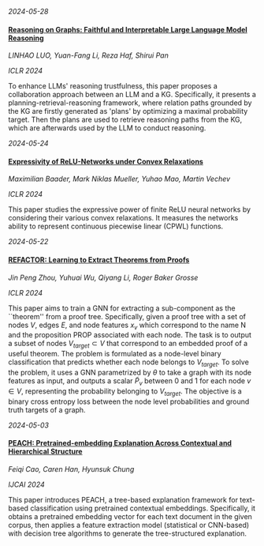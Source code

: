 









*2024-05-28*

#### [Reasoning on Graphs: Faithful and Interpretable Large Language Model Reasoning](https://openreview.net/forum?id=ZGNWW7xZ6Q)

*LINHAO LUO, Yuan-Fang Li, Reza Haf, Shirui Pan*

*ICLR 2024*

To enhance LLMs' reasoning trustfulness, this paper proposes a collaboration approach between an LLM and a KG. Specifically, it presents a planning-retrieval-reasoning framework, where relation paths grounded by the KG are firstly generated as 'plans' by optimizing a maximal probability target. Then the plans are used to retrieve reasoning paths from the KG, which are afterwards used by the LLM to conduct reasoning.


*2024-05-24*

#### [Expressivity of ReLU-Networks under Convex Relaxations](https://openreview.net/forum?id=awHTL3Hpto)

*Maximilian Baader, Mark Niklas Mueller, Yuhao Mao, Martin Vechev*

*ICLR 2024*

This paper studies the expressive power of finite ReLU neural networks by considering their various convex relaxations. It measures the networks ability to represent continuous piecewise linear (CPWL) functions.


*2024-05-22*

#### [REFACTOR: Learning to Extract Theorems from Proofs](https://openreview.net/forum?id=fgKjiVrm6u)

*Jin Peng Zhou, Yuhuai Wu, Qiyang Li, Roger Baker Grosse*

*ICLR 2024*

This paper aims to train a GNN for extracting a sub-component as the ``theorem'' from a proof tree. Specifically, given a proof tree with a set of nodes $V$, edges $E$, and node features $x_v$ which correspond to the name N and the proposition PROP associated with each node. The task is to output a subset of nodes $V_{target} ⊂ V$ that correspond to an embedded proof of a useful theorem. The problem is formulated as a node-level binary classification that predicts whether each node belongs to $V_{target}$. To solve the problem, it uses a GNN parametrized by $θ$ to take a graph with its node features as input, and outputs a scalar $\tilde{P}_v$ between 0 and 1 for each node $v \in V$, representing the probability belonging to $V_{target}$. The objective is a binary cross entropy loss between the node level probabilities and ground truth targets of a graph.


*2024-05-03*

#### [PEACH: Pretrained-embedding Explanation Across Contextual and Hierarchical Structure](https://arxiv.org/abs/2404.13645)

*Feiqi Cao, Caren Han, Hyunsuk Chung*

*IJCAI 2024*

This paper introduces PEACH, a tree-based explanation framework for text-based classification using pretrained contextual embeddings. Specifically, it obtains a pretrained embedding vector for each text document in the given corpus, then applies a feature extraction model (statistical or CNN-based) with decision tree algorithms to generate the tree-structured explanation.

